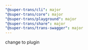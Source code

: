 ```yaml
---
"@super-trans/cli": major
"@super-trans/core": major
"@super-trans/playground": major
"@super-trans/share": major
"@super-trans/trans-swagger": major
---
```


change to plugin
